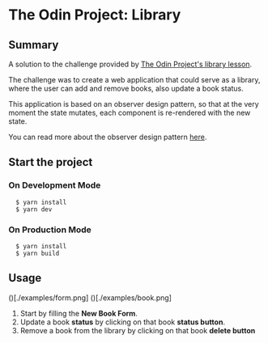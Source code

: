 # The Odin Project: Library

## Summary

A solution to the challenge provided by [The Odin Project's library lesson](https://www.theodinproject.com/lessons/library).

The challenge was to create a web application that could serve as a library, where the user can add and remove books, also update a book status.

This application is based on an observer design pattern, so that at the very moment the state mutates, each component is re-rendered with the new state.

You can read more about the observer design pattern [here](https://refactoring.guru/design-patterns/observer).

## Start the project

### On Development Mode
```
  $ yarn install
  $ yarn dev
```

### On Production Mode
```
  $ yarn install
  $ yarn build
```

## Usage

()[./examples/form.png]
()[./examples/book.png]

1. Start by filling the **New Book Form**.
2. Update a book **status** by clicking on that book **status button**.
3. Remove a book from the library by clicking on that book **delete button**
